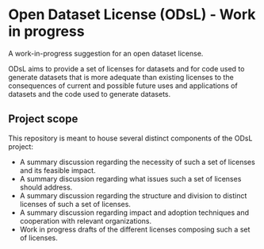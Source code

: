 # Open Dataset License (ODsL) - Work in progress
A work-in-progress suggestion for an open dataset license. 

ODsL aims to provide a set of licenses for datasets and for code used to generate datasets that is more adequate than existing licenses to the consequences of current and possible future uses and applications of datasets and the code used to generate datasets.


## Project scope

This repository is meant to house several distinct components of the ODsL project:
* A summary discussion regarding the necessity of such a set of licenses and its feasible impact.
* A summary discussion regarding what issues such a set of licenses should address.
* A summary discussion regarding the structure and division to distinct licenses of such a set of licenses.
* A summary discussion regarding impact and adoption techniques and cooperation with relevant organizations.
* Work in progress drafts of the different licenses composing such a set of licenses.

